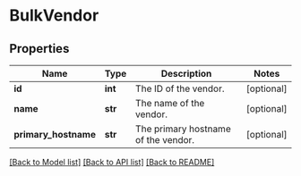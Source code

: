 # BulkVendor

## Properties
Name | Type | Description | Notes
------------ | ------------- | ------------- | -------------
**id** | **int** | The ID of the vendor. | [optional] 
**name** | **str** | The name of the vendor. | [optional] 
**primary_hostname** | **str** | The primary hostname of the vendor. | [optional] 

[[Back to Model list]](../README.md#documentation-for-models) [[Back to API list]](../README.md#documentation-for-api-endpoints) [[Back to README]](../README.md)


